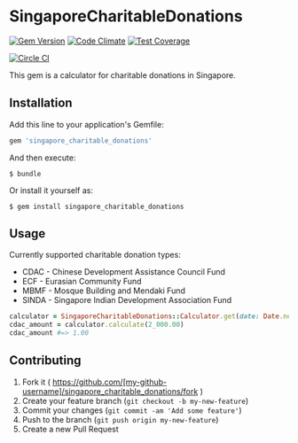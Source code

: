 # SingaporeCharitableDonations

[![Gem Version](https://badge.fury.io/rb/singapore_charitable_donations.svg)](http://badge.fury.io/rb/singapore_charitable_donations)
[![Code Climate](https://codeclimate.com/github/payrollhero/singapore_charitable_donations/badges/gpa.svg)](https://codeclimate.com/github/payrollhero/singapore_charitable_donations)
[![Test Coverage](https://codeclimate.com/github/payrollhero/singapore_charitable_donations/badges/coverage.svg)](https://codeclimate.com/github/payrollhero/singapore_charitable_donations)

[![Circle CI](https://circleci.com/gh/payrollhero/singapore_charitable_donations.png?style=badge)](https://circleci.com/gh/payrollhero/singapore_charitable_donations)

This gem is a calculator for charitable donations in Singapore.

## Installation

Add this line to your application's Gemfile:

```ruby
gem 'singapore_charitable_donations'
```

And then execute:

    $ bundle

Or install it yourself as:

    $ gem install singapore_charitable_donations

## Usage

Currently supported charitable donation types:
  * CDAC - Chinese Development Assistance Council Fund
  * ECF - Eurasian Community Fund
  * MBMF - Mosque Building and Mendaki Fund
  * SINDA - Singapore Indian Development Association Fund

```ruby
calculator = SingaporeCharitableDonations::Calculator.get(date: Date.new(2014, 12, 7), type: "CDAC")
cdac_amount = calculator.calculate(2_000.00)
cdac_amount #=> 1.00
```

## Contributing

1. Fork it ( https://github.com/[my-github-username]/singapore_charitable_donations/fork )
2. Create your feature branch (`git checkout -b my-new-feature`)
3. Commit your changes (`git commit -am 'Add some feature'`)
4. Push to the branch (`git push origin my-new-feature`)
5. Create a new Pull Request
